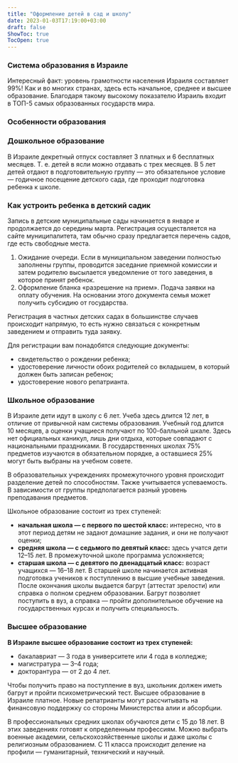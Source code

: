 ```yaml
---
title: "Оформление детей в сад и школу"
date: 2023-01-03T17:19:00+03:00
draft: false
ShowToc: true
TocOpen: true
---
```

### Система образования в Израиле

Интересный факт: уровень грамотности населения Израиля составляет 99%! Как и во многих странах, здесь есть начальное, среднее и высшее образование. Благодаря такому высокому показателю Израиль входит в ТОП-5 самых образованных государств мира.

  

### Особенности образования

  

### Дошкольное образование

В Израиле декретный отпуск составляет 3 платных и 6 бесплатных месяцев. Т. е. детей в ясли можно отдавать с трех месяцев. В 5 лет детей отдают в подготовительную группу — это обязательное условие — годичное посещение детского сада, где проходит подготовка ребенка к школе. 

  

### Как устроить ребенка в детский садик

Запись в детские муниципальные сады начинается в январе и продолжается до середины марта. Регистрация осуществляется на сайте муниципалитета, там обычно сразу предлагается перечень садов, где есть свободные места. 

1.  Ожидание очереди. Если в муниципальном заведении полностью заполнены группы, проводится заседание приемной комиссии и затем родителю высылается уведомление от того заведения, в которое принят ребенок.
2.  Оформление бланка «разрешение на прием». Подача заявки на оплату обучения. На основании этого документа семья может получить субсидию от государства.

Регистрация в частных детских садах в большинстве случаев происходит напрямую, то есть нужно связаться с конкретным заведением и отправить туда заявку.

  

Для регистрации вам понадобятся следующие документы:

*  свидетельство о рождении ребенка;
*  удостоверение личности обоих родителей со вкладышем, в который должен быть записан ребенок;
*  удостоверение нового репатрианта.

  

### Школьное образование

В Израиле дети идут в школу с 6 лет. Учеба здесь длится 12 лет, в отличие от привычной нам системы образования. Учебный год длится 10 месяцев, а оценки учащиеся получают по 100-балльной шкале. Здесь нет официальных каникул, лишь дни отдыха, которые совпадают с национальными праздниками. В государственных школах 75% предметов изучаются в обязательном порядке, а оставшиеся 25% могут быть выбраны на учебном совете. 

В образовательных учреждениях промежуточного уровня происходит разделение детей по способностям. Также учитывается успеваемость. В зависимости от группы предполагается разный уровень преподавания предметов.

Школьное образование состоит из трех ступеней:

*  **начальная школа — с первого по шестой класс:** интересно, что в этот период детям не задают домашние задания, и они не получают оценки;
*  **средняя школа — с седьмого по девятый класс:** здесь учатся дети 12–15 лет. В промежуточной школе программа усложняется;
*  **старшая школа — с девятого по двенадцатый класс:** возраст учащихся — 16–18 лет. В старшей школе начинается активная подготовка учеников к поступлению в высшие учебные заведения. После окончания школы выдается багрут (аттестат зрелости) или справка о полном среднем образовании. Багрут позволяет поступить в вуз, а справка — пройти дополнительное обучение на государственных курсах и получить специальность.

### Высшее образование

**В Израиле высшее образование состоит из трех ступеней:**

*  бакалавриат — 3 года в университете или 4 года в колледже;
*  магистратура — 3–4 года;
*  докторантура — от 2 до 4 лет.

Чтобы получить право на поступление в вуз, школьник должен иметь багрут и пройти психометрический тест. Высшее образование в Израиле платное. Новые репатрианты могут рассчитывать на финансовую поддержку со стороны Министерства алии и абсорбции.

В профессиональных средних школах обучаются дети с 15 до 18 лет. В этих заведениях готовят к определенным профессиям. Можно выбрать военные академии, сельскохозяйственные школы и даже школы с религиозным образованием. С 11 класса происходит деление на профили — гуманитарный, технический и научный.